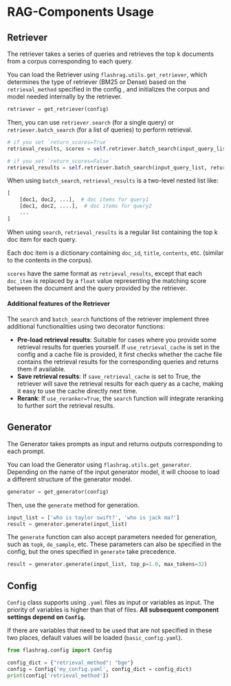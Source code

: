 # RAG-Components Usage

## Retriever

The retriever takes a series of queries and retrieves the top k documents from a corpus corresponding to each query.

You can load the Retriever using `flashrag.utils.get_retriever`, which determines the type of retriever (BM25 or Dense) based on the `retrieval_method` specified in the config , and initializes the corpus and model needed internally by the retriever.

```python
retriever = get_retriever(config)
```

Then, you can use `retriever.search` (for a single query) or `retriever.batch_search` (for a list of queries) to perform retrieval.

```python
# if you set `return_scores=True`
retrieval_results, scores = self.retriever.batch_search(input_query_list, return_scores=True)

# if you set `return_scores=False`
retrieval_results = self.retriever.batch_search(input_query_list, return_scores=False)
```

When using `batch_search`, `retrieval_results` is a two-level nested list like:

```python
[
    [doc1, doc2, ...],  # doc items for query1
    [doc1, doc2, ....],  # doc items for query2
    ...
]
```

When using `search`, `retrieval_results` is a regular list containing the top k doc item for each query.

Each doc item is a dictionary containing `doc_id`, `title`, `contents`, etc. (similar to the contents in the corpus).

`scores` have the same format as `retrieval_results`, except that each `doc_item` is replaced by a `float` value representing the matching score between the document and the query provided by the retriever.

#### Additional features of the Retriever

The `search` and `batch_search` functions of the retriever implement three additional functionalities using two decorator functions:
- **Pre-load retrieval results**: Suitable for cases where you provide some retrieval results for queries yourself. If `use_retrieval_cache` is set in the config and a cache file is provided, it first checks whether the cache file contains the retrieval results for the corresponding queries and returns them if available.
- **Save retrieval results**: If `save_retrieval_cache` is set to True, the retriever will save the retrieval results for each query as a cache, making it easy to use the cache directly next time.
- **Rerank**: If `use_reranker=True`, the `search` function will integrate reranking to further sort the retrieval results.

## Generator


The Generator takes prompts as input and returns outputs corresponding to each prompt.

You can load the Generator using `flashrag.utils.get_generator`. Depending on the name of the input generator model, it will choose to load a different structure of the generator model.

```python
generator = get_generator(config)
```

Then, use the `generate` method for generation.

```python
input_list = ['who is taylor swift?', 'who is jack ma?']
result = generator.generate(input_list)
```

The `generate` function can also accept parameters needed for generation, such as `topk`, `do_sample`, etc. These parameters can also be specified in the config, but the ones specified in `generate` take precedence.

```python
result = generator.generate(input_list, top_p=1.0, max_tokens=32)
```

## Config

`Config` class supports using `.yaml` files as input or variables as input. The priority of variables is higher than that of files. **All subsequent component settings depend on `Config`.**

If there are variables that need to be used that are not specified in these two places, default values will be loaded (`basic_config.yaml`).

```python
from flashrag.config import Config

config_dict = {"retrieval_method": "bge"}
config = Config('my_config.yaml', config_dict = config_dict)
print(config['retrieval_method'])
```


